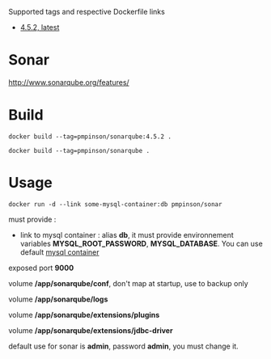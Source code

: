 Supported tags and respective Dockerfile links

* [4.5.2, latest](4.5.2/Dockerfile)


# Sonar
http://www.sonarqube.org/features/

# Build

`docker build --tag=pmpinson/sonarqube:4.5.2 .`

`docker build --tag=pmpinson/sonarqube .`

# Usage

`docker run -d --link some-mysql-container:db pmpinson/sonar`

must provide :
* link to mysql container : alias **db**, it must provide environnement variables **MYSQL_ROOT_PASSWORD**, **MYSQL_DATABASE**. You can use default [mysql container](../#mysql)

exposed port **9000**

volume **/app/sonarqube/conf**, don't map at startup, use to backup only

volume **/app/sonarqube/logs**

volume **/app/sonarqube/extensions/plugins**

volume **/app/sonarqube/extensions/jdbc-driver**

default use for sonar is **admin**, password **admin**, you must change it.
